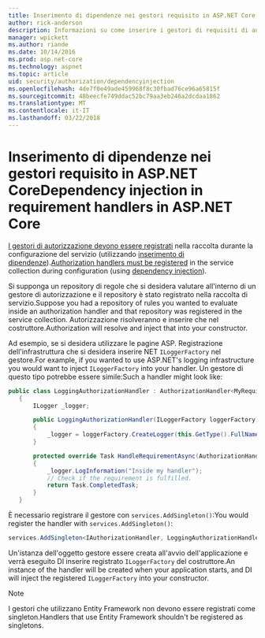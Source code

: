 ```yaml
---
title: Inserimento di dipendenze nei gestori requisito in ASP.NET Core
author: rick-anderson
description: Informazioni su come inserire i gestori di requisiti di autorizzazione in un'app di ASP.NET Core mediante l'inserimento di dipendenza.
manager: wpickett
ms.author: riande
ms.date: 10/14/2016
ms.prod: asp.net-core
ms.technology: aspnet
ms.topic: article
uid: security/authorization/dependencyinjection
ms.openlocfilehash: 4de7f0e49ade459968f8c30fbad76ce96a65815f
ms.sourcegitcommit: 48beecfe749ddac52bc79aa3eb246a2dcdaa1862
ms.translationtype: MT
ms.contentlocale: it-IT
ms.lasthandoff: 03/22/2018
---
```

# <a name="dependency-injection-in-requirement-handlers-in-aspnet-core"></a><span data-ttu-id="f92fc-103">Inserimento di dipendenze nei gestori requisito in ASP.NET Core</span><span class="sxs-lookup"><span data-stu-id="f92fc-103">Dependency injection in requirement handlers in ASP.NET Core</span></span>

<a name="security-authorization-di"></a>

<span data-ttu-id="f92fc-104">[I gestori di autorizzazione devono essere registrati](xref:security/authorization/policies#handler-registration) nella raccolta durante la configurazione del servizio (utilizzando [inserimento di dipendenze](xref:fundamentals/dependency-injection#fundamentals-dependency-injection)).</span><span class="sxs-lookup"><span data-stu-id="f92fc-104">[Authorization handlers must be registered](xref:security/authorization/policies#handler-registration) in the service collection during configuration (using [dependency injection](xref:fundamentals/dependency-injection#fundamentals-dependency-injection)).</span></span>

<span data-ttu-id="f92fc-105">Si supponga un repository di regole che si desidera valutare all'interno di un gestore di autorizzazione e il repository è stato registrato nella raccolta di servizio.</span><span class="sxs-lookup"><span data-stu-id="f92fc-105">Suppose you had a repository of rules you wanted to evaluate inside an authorization handler and that repository was registered in the service collection.</span></span> <span data-ttu-id="f92fc-106">Autorizzazione risolveranno e inserire che nel costruttore.</span><span class="sxs-lookup"><span data-stu-id="f92fc-106">Authorization will resolve and inject that into your constructor.</span></span>

<span data-ttu-id="f92fc-107">Ad esempio, se si desidera utilizzare le pagine ASP. Registrazione dell'infrastruttura che si desidera inserire NET `ILoggerFactory` nel gestore.</span><span class="sxs-lookup"><span data-stu-id="f92fc-107">For example, if you wanted to use ASP.NET's logging infrastructure you would want to inject `ILoggerFactory` into your handler.</span></span> <span data-ttu-id="f92fc-108">Un gestore di questo tipo potrebbe essere simile:</span><span class="sxs-lookup"><span data-stu-id="f92fc-108">Such a handler might look like:</span></span>

```csharp
public class LoggingAuthorizationHandler : AuthorizationHandler<MyRequirement>
   {
       ILogger _logger;

       public LoggingAuthorizationHandler(ILoggerFactory loggerFactory)
       {
           _logger = loggerFactory.CreateLogger(this.GetType().FullName);
       }

       protected override Task HandleRequirementAsync(AuthorizationHandlerContext context, MyRequirement requirement)
       {
           _logger.LogInformation("Inside my handler");
           // Check if the requirement is fulfilled.
           return Task.CompletedTask;
       }
   }
   ```

<span data-ttu-id="f92fc-109">È necessario registrare il gestore con `services.AddSingleton()`:</span><span class="sxs-lookup"><span data-stu-id="f92fc-109">You would register the handler with `services.AddSingleton()`:</span></span>

```csharp
services.AddSingleton<IAuthorizationHandler, LoggingAuthorizationHandler>();
```

<span data-ttu-id="f92fc-110">Un'istanza dell'oggetto gestore essere creata all'avvio dell'applicazione e verrà eseguito DI inserire registrato `ILoggerFactory` del costruttore.</span><span class="sxs-lookup"><span data-stu-id="f92fc-110">An instance of the handler will be created when your application starts, and DI will inject the registered `ILoggerFactory` into your constructor.</span></span>

> [!NOTE]
> <span data-ttu-id="f92fc-111">I gestori che utilizzano Entity Framework non devono essere registrati come singleton.</span><span class="sxs-lookup"><span data-stu-id="f92fc-111">Handlers that use Entity Framework shouldn't be registered as singletons.</span></span>
